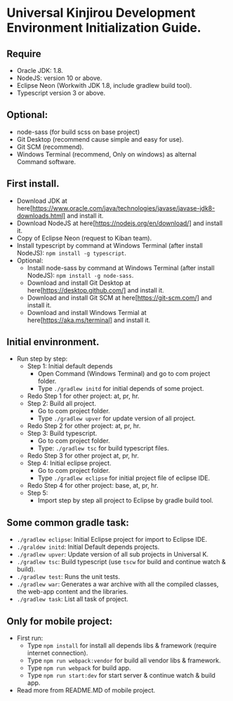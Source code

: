 # Universal Kinjirou Development Environment Initialization Guide. 

## Require
  - Oracle JDK: 1.8.
  - NodeJS: version 10 or above.
  - Eclipse Neon (Workwith JDK 1.8, include gradlew build tool).
  - Typescript version 3 or above.
  
## Optional:
  - node-sass (for build scss on base project)
  - Git Desktop (recommend cause simple and easy for use).
  - Git SCM (recommend).
  - Windows Terminal (recommend, Only on windows) as alternal Command software.
 
## First install.
  - Download JDK at here[https://www.oracle.com/java/technologies/javase/javase-jdk8-downloads.html] and install it.
  - Download NodeJS at here[https://nodejs.org/en/download/] and install it.
  - Copy of Eclipse Neon (request to Kiban team).
  - Install typescript by command at Windows Terminal (after install NodeJS): `npm install -g typescript`.
  - Optional:
    + Install node-sass by command at Windows Terminal (after install NodeJS): `npm install -g node-sass`.
    + Download and install Git Desktop at here[https://desktop.github.com/] and install it.
    + Download and install Git SCM at here[https://git-scm.com/] and install it.
    + Download and install Windows Termial at here[https://aka.ms/terminal] and install it.
 
## Initial envinronment.
  - Run step by step:
    + Step 1: Initial default depends
      + Open Command (Windows Terminal) and go to com project folder.
      + Type `./gradlew initd` for initial depends of some project.
    + Redo Step 1 for other project: at, pr, hr.
    + Step 2: Build all project.
      + Go to com project folder.
      + Type `./gradlew upver` for update version of all project.
    + Redo Step 2 for other project: at, pr, hr.
    + Step 3: Build typescript.
      + Go to com project folder.
      + Type: `./gradlew tsc` for build typescript files.
    + Redo Step 3 for other project at, pr, hr.
    + Step 4: Initial eclipse project.
      + Go to com project folder.
      + Type `./gradlew eclipse` for initial project file of eclipse IDE.
    + Redo Step 4 for other project: base, at, pr, hr.
    + Step 5:
      + Import step by step all project to Eclipse by gradle build tool.

## Some common gradle task:
  - `./gradlew eclipse`: Initial Eclipse project for import to Eclipse IDE.
  - `./graldew initd`: Initial Default depends projects.
  - `./gradlew upver`: Update version of all sub projects in Universal K.
  - `./gradlew tsc`: Build typescript (use `tscw` for build and continue watch & build).
  - `./gradlew test`: Runs the unit tests.
  - `./gradlew war`:  Generates a war archive with all the compiled classes, the web-app content and the libraries.
  - `./gradlew task`: List all task of project.
  
## Only for mobile project:
  - First run:
    - Type `npm install` for install all depends libs & framework (require internet connection).
    - Type `npm run webpack:vendor` for build all vendor libs & framework.
    - Type `npm run webpack` for build app.
    - Type `npm run start:dev` for start server & continue watch & build app.
   - Read more from README.MD of mobile project.
